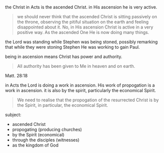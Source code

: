 the Christ in Acts is the ascended Christ. in His ascension he is very active.

> we should never think that the ascended Christ is sitting passively on the throne, observing the pitiful situation on the earth and feeling disappointed about it. No, in His ascension Christ is active in a very positive way. As the ascended One He is now doing many things.

the Lord was standing while Stephen was being stoned, possibly remarking that while they were stoning Stephen He was working to gain Paul.

being in ascension means Christ has power and authority.

> All authority has been given to Me in heaven and on earth.

Matt. 28:18

in Acts the Lord is doing a work in ascension. His work of propogation is a work 
in ascension. it is also by the spirit, particularly the economical Spirit.

> We need to realise that the propogation of the resurrected Christ is by the Spirit, in particular, the economical Spirit.

subject:
- ascended Christ
- propogating (producing churches)
- by the Spirit (economical)
- through the disciples (witnesses)
- as the kingdom of God
